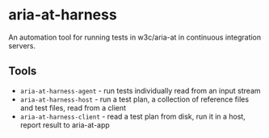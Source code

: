 # aria-at-harness

An automation tool for running tests in w3c/aria-at in continuous integration servers.

## Tools

- `aria-at-harness-agent` - run tests individually read from an input stream
- `aria-at-harness-host` - run a test plan, a collection of reference files and test files, read from a client
- `aria-at-harness-client` - read a test plan from disk, run it in a host, report result to aria-at-app
